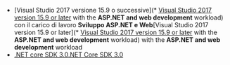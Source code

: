 * <span data-ttu-id="131c5-101">[Visual Studio 2017 versione 15.9 o successive](* [Visual Studio 2017 version 15.9 or later](https://www.visualstudio.com/downloads/?utm_medium=microsoft&utm_source=docs.microsoft.com&utm_campaign=button+cta&utm_content=download+vs2017) with the **ASP.NET and web development** workload) con il carico di lavoro **Sviluppo ASP.NET e Web**</span><span class="sxs-lookup"><span data-stu-id="131c5-101">[Visual Studio 2017 version 15.9 or later](* [Visual Studio 2017 version 15.9 or later](https://www.visualstudio.com/downloads/?utm_medium=microsoft&utm_source=docs.microsoft.com&utm_campaign=button+cta&utm_content=download+vs2017) with the **ASP.NET and web development** workload) with the **ASP.NET and web development** workload</span></span>
* [<span data-ttu-id="131c5-102">.NET core SDK 3.0</span><span class="sxs-lookup"><span data-stu-id="131c5-102">.NET Core SDK 3.0</span></span>](https://dotnet.microsoft.com/download/dotnet-core/3.0)